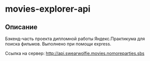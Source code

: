# movies-explorer-api

## Описание

Бэкенд-часть проекта дипломной работы Яндекс.Практикума для поиска фильмов. 
Выполнено при помощи express.

Ссылка на сервер: http://api.swearwolfie.movies.nomoreparties.sbs

